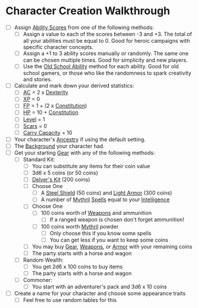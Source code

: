 # Character Creation Walkthrough

- [ ] Assign [Ability Scores](../Player%20Characters/Chosen%20Statistics/Ability%20Scores.md) from one of the following methods:
	- [ ] Assign a value to each of the scores between -3 and +3. The total of all your abilities must be equal to 0. Good for heroic campaigns with specific character concepts.
	- [ ] Assign a +1 to 3 ability scores manually or randomly. The same one can be chosen multiple times. Good for simplicity and new players.
	- [ ] Use the [Old School Ability](Old%20School%20Ability%20Generation.md) method for each ability. Good for old school gamers, or those who like the randomness to spark creativity and stories.
- [ ] Calculate and mark down your derived statistics:
	- [ ] [AC](../../Player%20Characters/Derived%20Statistics/Armor%20Class.md) = 2 x [Dexterity](../../Player%20Characters/Chosen%20Statistics/Dexterity.md)
	- [ ] [XP](../../Player%20Characters/Derived%20Statistics/Experience%20Points.md) = 0
	- [ ] [FP](../../Player%20Characters/Derived%20Statistics/Fatigue%20Points.md) = 1 + (2 x [Constitution](../../Player%20Characters/Chosen%20Statistics/Constitution.md))
	- [ ] [HP](../../Player%20Characters/Derived%20Statistics/Health%20Points.md) = 10 + [Constitution](../../Player%20Characters/Chosen%20Statistics/Constitution.md)
	- [ ] [Level](../../Player%20Characters/Derived%20Statistics/Level.md) = 1
	- [ ] [Scars](../../Player%20Characters/Derived%20Statistics/Scars.md) = 0
	- [ ] [Carry Capacity](../../Player%20Characters/Derived%20Statistics/Carry%20Capacity.md) = 10
- [ ] Your character's [Ancestry](../../Player%20Characters/Ancenstries/Ancestry.md) if using the default setting.
- [ ] The [Background](../../Player%20Characters/Backgrounds.md) your character had.
- [ ] Get your starting [Gear](../Items/Equipment/Standard%20Gear.md) with any of the following methods:
	- [ ] Standard Kit:
		- [ ] You can substitute any items for their coin value
		- [ ] 3d6 x 5 coins (or 50 coins)
		- [ ] [Delver's Kit](../Items/Equipment/Delver's%20Kit.md) (200 coins)
		- [ ] Choose One
			- [ ] A [Steel Shield](../Items/Equipment/Individual%20Item%20Cards/Armors/Mundane%20Armors/Steel%20Shield.md) (50 coins) and [Light Armor](../Items/Equipment/Individual%20Item%20Cards/Armors/Mundane%20Armors/Light%20Armor.md) (300 coins)
			- [ ] A number of [Mythril](../../Magic/Mythril.md) [Spells](../../Magic/Spells.md) equal to your [Intelligence](../../Player%20Characters/Chosen%20Statistics/Intelligence.md)
		- [ ] Choose One
			- [ ] 100 coins worth of [Weapons](../Items/Equipment/Weapons.md) and ammunition
				- [ ] If a ranged weapon is chosen don't forget ammunition!
			- [ ] 100 coins worth [Mythril](../../Magic/Mythril.md) powder
				- [ ] Only choose this if you know some spells
				- [ ] You can get less if you want to keep some coins
		- [ ] You may buy [Gear](../Items/Equipment/Standard%20Gear.md), [Weapons](../Items/Equipment/Weapons.md), or [Armor](../Items/Equipment/Armor.md) with your remaining coins
		- [ ] The party starts with a horse and wagon
	- [ ] Random Wealth:
		- [ ] You get 2d6 x 100 coins to buy items
		- [ ] The party starts with a horse and wagon
	- [ ] Commoner: 
		- [ ] You start with an adventurer's pack and 3d6 x 10 coins
- [ ] Create a name for your character and choose some appearance traits
	- [ ] Feel free to use random tables for this